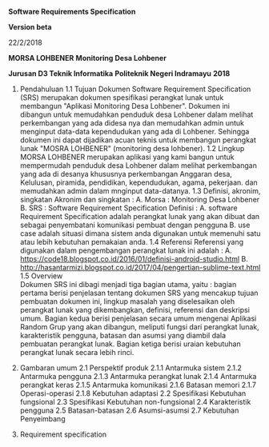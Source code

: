 **Software Requirements Specification**

**Version beta**

22/2/2018

**MORSA LOHBENER**
**Monitoring Desa Lohbener**

**Jurusan D3 Teknik Informatika**
**Politeknik Negeri Indramayu**
**2018**


1. Pendahuluan
	1.1	Tujuan
				 Dokumen Software Requirement Specification (SRS) merupakan dokumen spesifikasi perangkat lunak untuk membangun "Aplikasi Monitoring Desa Lohbener". Dokumen ini dibangun untuk memudahkan penduduk desa Lohbener dalam melihat perkembangan yang ada didesa nya dan memudahkan admin untuk menginput data-data kependudukan yang ada di Lohbener. Sehingga dokumen ini dapat dijadikan acuan teknis untuk membangun perangkat lunak "MOSRA LOHBENER" (monitoring desa lohbener).
	1.2	Lingkup
				MORSA LOHBENER merupakan aplikasi yang kami bangun untuk mempermudah penduduk desa Lohbener dalam melihat perkembangan yang ada di desanya khususnya perkembangan Anggaran desa, Kelulusan, piramida, pendidikan, kependudukan, agama, pekerjaan. dan memudahkan admin dalam mnginput data-datanya.
	1.3	Definisi, akronim, singkatan
			Akronim dan singkatan :
				A. Morsa : Monitoring Desa Lohbener
				B. SRS : Software Requirement Specification
			Definisi :
				A. software Requirement Specification adalah perangkat lunak yang akan dibuat dan sebagai penyembatani komunikasi pembuat dengan pengguna
				B. use case adalah situasi dimana sistem anda digunakan untuk memenuhi satu atau lebih kebutuhan pemakaian anda. 
	1.4	Referensi
			Referensi yang digunakan dalam pengembangan perangkat lunak ini adalah :
				A. https://code18.blogspot.co.id/2016/01/definisi-android-studio.html
				B. http://hasantarmizi.blogspot.co.id/2017/04/pengertian-sublime-text.html
	1.5	Overview		
			Dokumen SRS ini dibagi menjadi tiga bagian utama, yaitu :
				bagian pertama berisi penjelasan tentang dokumen SRS yang mencakup tujuan pembuatan dokumen ini, lingkup masalah yang diselesaikan oleh perangkat lunak yang dikembangkan, definisi, referensi dan deskripsi umum. Bagian kedua berisi penjelasan secara umum mengenai Aplikasi Random Grup yang akan dibangun, meliputi fungsi dari perangkat lunak, karakteristik pengguna, batasan dan asumsi yang diambil dala pembuatan perangkat lunak. Bagian ketiga berisi uraian kebutuhan perangkat lunak secara lebih rinci.

2. Gambaran umum
	2.1	Perspektif produk
			2.1.1	Antarmuka sistem
			2.1.2	Antarmuka pengguna
			2.1.3	Antarmuka perangkat lunak
			2.1.4	Antarmuka perangkat keras
			2.1.5	Antarmuka komunikasi
			2.1.6	Batasan memori
			2.1.7	Operasi-operasi
			2.1.8	Kebutuhan adaptasi
	2.2	Spesifikasi Kebutuhan fungsional
	2.3	Spesifikasi Kebutuhan non-fungsional
	2.4	Karakteristik pengguna
	2.5	Batasan-batasan
	2.6	Asumsi-asumsi
	2.7	Kebutuhan Penyeimbang
3. Requirement specification
	
